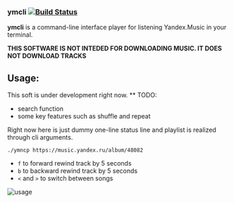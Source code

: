 ### ymcli [![Build Status](https://travis-ci.org/skvoter/ymncp.svg?branch=master)](https://travis-ci.org/skvoter/ymncp)

**ymcli** is a command-line interface player for listening Yandex.Music in your terminal.


****THIS SOFTWARE IS NOT INTEDED FOR DOWNLOADING MUSIC. IT DOES NOT DOWNLOAD TRACKS****
## Usage:

This soft is under development right now.
** TODO:
- search function
- some key features such as shuffle and repeat

Right now here is just dummy one-line status line and playlist is realized through cli arguments.

`./ymncp https://music.yandex.ru/album/48082`

* `f` to forward rewind track by 5 seconds
* `b` to backward rewind track by 5 seconds
* `<` and `>` to switch between songs

![usage](https://i.imgur.com/zDBlfII.png)

